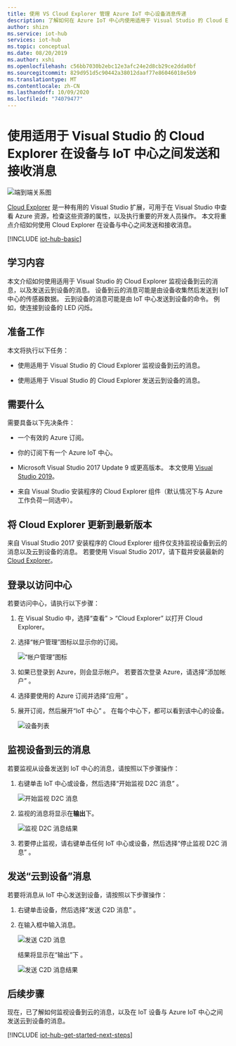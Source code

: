```yaml
---
title: 使用 VS Cloud Explorer 管理 Azure IoT 中心设备消息传递
description: 了解如何在 Azure IoT 中心内使用适用于 Visual Studio 的 Cloud Explorer 监视设备到云的消息以及发送云到设备的消息。
author: shizn
ms.service: iot-hub
services: iot-hub
ms.topic: conceptual
ms.date: 08/20/2019
ms.author: xshi
ms.openlocfilehash: c56bb7030b2ebc12e3afc24e2d8cb29ce2dda0bf
ms.sourcegitcommit: 829d951d5c90442a38012daaf77e86046018e5b9
ms.translationtype: MT
ms.contentlocale: zh-CN
ms.lasthandoff: 10/09/2020
ms.locfileid: "74079477"
---
```

# <a name="use-cloud-explorer-for-visual-studio-to-send-and-receive-messages-between-your-device-and-iot-hub"></a>使用适用于 Visual Studio 的 Cloud Explorer 在设备与 IoT 中心之间发送和接收消息

![端到端关系图](./media/iot-hub-visual-studio-cloud-device-messaging/e-to-e-diagram.png)

[Cloud Explorer](https://marketplace.visualstudio.com/items?itemName=ms-azuretools.CloudExplorerForVS) 是一种有用的 Visual Studio 扩展，可用于在 Visual Studio 中查看 Azure 资源，检查这些资源的属性，以及执行重要的开发人员操作。 本文将重点介绍如何使用 Cloud Explorer 在设备与中心之间发送和接收消息。

[!INCLUDE [iot-hub-basic](../../includes/iot-hub-basic-partial.md)]

## <a name="what-you-learn"></a>学习内容

本文介绍如何使用适用于 Visual Studio 的 Cloud Explorer 监视设备到云的消息，以及发送云到设备的消息。 设备到云的消息可能是由设备收集然后发送到 IoT 中心的传感器数据。 云到设备的消息可能是由 IoT 中心发送到设备的命令。 例如，使连接到设备的 LED 闪烁。

## <a name="what-you-do"></a>准备工作

本文将执行以下任务：

- 使用适用于 Visual Studio 的 Cloud Explorer 监视设备到云的消息。

- 使用适用于 Visual Studio 的 Cloud Explorer 发送云到设备的消息。

## <a name="what-you-need"></a>需要什么

需要具备以下先决条件：

- 一个有效的 Azure 订阅。

- 你的订阅下有一个 Azure IoT 中心。

- Microsoft Visual Studio 2017 Update 9 或更高版本。 本文使用 [Visual Studio 2019](https://www.visualstudio.com/vs/)。

- 来自 Visual Studio 安装程序的 Cloud Explorer 组件（默认情况下与 Azure 工作负荷一同选中）。

## <a name="update-cloud-explorer-to-latest-version"></a>将 Cloud Explorer 更新到最新版本

来自 Visual Studio 2017 安装程序的 Cloud Explorer 组件仅支持监视设备到云的消息以及云到设备的消息。 若要使用 Visual Studio 2017，请下载并安装最新的 [Cloud Explorer](https://marketplace.visualstudio.com/items?itemName=ms-azuretools.CloudExplorerForVS)。

## <a name="sign-in-to-access-your-hub"></a>登录以访问中心

若要访问中心，请执行以下步骤：

1. 在 Visual Studio 中，选择“查看”   > “Cloud Explorer”  以打开 Cloud Explorer。

1. 选择“帐户管理”图标以显示你的订阅。

    ![“帐户管理”图标](media/iot-hub-visual-studio-cloud-device-messaging/account-management-icon.png)

1. 如果已登录到 Azure，则会显示帐户。 若要首次登录 Azure，请选择“添加帐户”  。

1. 选择要使用的 Azure 订阅并选择“应用”  。

1. 展开订阅，然后展开“IoT 中心”  。  在每个中心下，都可以看到该中心的设备。

    ![设备列表](media/iot-hub-visual-studio-cloud-device-messaging/hub-device-list.png)

## <a name="monitor-device-to-cloud-messages"></a>监视设备到云的消息

若要监视从设备发送到 IoT 中心的消息，请按照以下步骤操作：

1. 右键单击 IoT 中心或设备，然后选择“开始监视 D2C 消息”  。

    ![开始监视 D2C 消息](media/iot-hub-visual-studio-cloud-device-messaging/start-monitoring-d2c-message-vs2019.png)

1. 监视的消息将显示在**输出**下。

    ![监视 D2C 消息结果](media/iot-hub-visual-studio-cloud-device-messaging/monitor-d2c-message-result-vs2019.png)

1. 若要停止监视，请右键单击任何 IoT 中心或设备，然后选择“停止监视 D2C 消息”  。

## <a name="send-cloud-to-device-messages"></a>发送“云到设备”消息

若要将消息从 IoT 中心发送到设备，请按照以下步骤操作：

1. 右键单击设备，然后选择“发送 C2D 消息”  。

1. 在输入框中输入消息。

    ![发送 C2D 消息](media/iot-hub-visual-studio-cloud-device-messaging/send-c2d-message-test.png)

    结果将显示在“输出”下  。

    ![发送 C2D 消息结果](media/iot-hub-visual-studio-cloud-device-messaging/send-c2d-message-result-vs2019.png)

## <a name="next-steps"></a>后续步骤

现在，已了解如何监视设备到云的消息，以及在 IoT 设备与 Azure IoT 中心之间发送云到设备的消息。

[!INCLUDE [iot-hub-get-started-next-steps](../../includes/iot-hub-get-started-next-steps.md)]